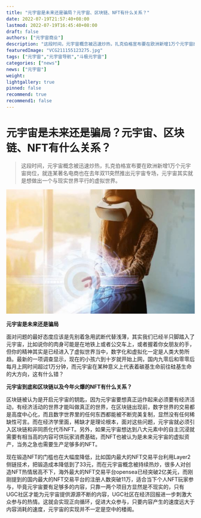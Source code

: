 ```yaml
---
title: "元宇宙是未来还是骗局？元宇宙、区块链、NFT有什么关系？"
date: 2022-07-19T21:57:40+08:00
lastmod: 2022-07-19T16:45:40+08:00
draft: false
authors: ["元宇宙商业"]
description: "这段时间，元宇宙概念被迅速炒热，扎克伯格宣布要在欧洲新增1万个元宇宙岗位，就连某著名电商也在去年双11突然推出元宇宙专场，元宇宙其实就是想做出一个与现实世界平行的虚拟世界。"
featuredImage: "VCG211155123275.jpg"
tags: ["元宇宙","元宇宙导航","斗极元宇宙"]
categories: ["news"]
news: ["元宇宙"]
weight: 
lightgallery: true
pinned: false
recommend: true
recommend1: false
---
```


# 元宇宙是未来还是骗局？元宇宙、区块链、NFT有什么关系？

> 这段时间，元宇宙概念被迅速炒热，扎克伯格宣布要在欧洲新增1万个元宇宙岗位，就连某著名电商也在去年双11突然推出元宇宙专场，元宇宙其实就是想做出一个与现实世界平行的虚拟世界。

![1](1531.jpg)

**元宇宙是未来还是骗局**

面对问题的最好态度应该是先别着急用武断代替浅薄，其实我们已经半只脚踏入了元宇宙，比如说你的肉身可能是在地铁上或者公交车上，或者握着你女朋友的手，但你的精神其实是已经进入了虚拟世界当中，数字化和虚拟化一定是人类大势所趋。最新的一项调查显示，现在的小孩六到十岁就开始上网，国内九零后和零零后每月上网时间超过1万分钟，而元宇宙在某种意义上代表着碳基生命前往硅基生命的大方向，这有什么错？

**元宇宙到底和区块链以及今年火爆的NFT有什么关系？**

区块链被认为是开启元宇宙的钥匙，因为元宇宙要想真正运作起来必须要有经济活动，有经济活动的世界才能叫做真正的世界，在区块链出现前，数字世界的交易都是高度中心化，而且数字世界里的任何东西都能被不断完美复制，显然没有任何稀缺性可言。而在经济学里面，稀缺才是理论根本，面对这些问题，元宇宙就必须引入区块链和非同质化代币NFT。另外，如果元宇宙想达到八大元素中的自主沉浸就需要有相当高的内容可供玩家消费基础，而NFT也被认为是未来元宇宙的虚拟资产，当务之急也需要生产足够多的NFT。

现在锻造NFT的门槛也在大幅度降低，比如国内最大的NFT交易平台利用Layer2侧链技术，把锻造成本降低到了33元，而在元宇宙概念被持续热炒，很多人对创造NFT热情居高不下，海外最大的NFT交易平台opensea已经突破2亿美元，而刚刚提到的国内最大的NFT交易平台的注册人数突破11万，适合当下个人NFT玩家参与，毕竟元宇宙要有足够多的内容，只靠一两个项目方显然是不现实的，只有UGC社区才能为元宇宙提供源源不断的内容，UGC社区在经济回报进一步刺激大众参与的热情。这就会实现正向循环，促进大众参与，只要内容产生的速度远大于内容消耗的速度，元宇宙的实现并不一定是空中的楼阁。
